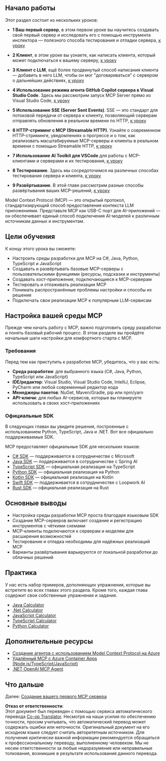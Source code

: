 <!--
CO_OP_TRANSLATOR_METADATA:
{
  "original_hash": "97f1c99b5b12cf03d4b1be68b3636a4a",
  "translation_date": "2025-07-04T15:33:29+00:00",
  "source_file": "03-GettingStarted/README.md",
  "language_code": "ru"
}
-->
## Начало работы  

Этот раздел состоит из нескольких уроков:

- **1 Ваш первый сервер**, в этом первом уроке вы научитесь создавать свой первый сервер и исследовать его с помощью инструмента инспектора — полезного способа тестирования и отладки сервера, [к уроку](/03-GettingStarted/01-first-server/README.md)

- **2 Клиент**, в этом уроке вы узнаете, как написать клиента, который может подключаться к вашему серверу, [к уроку](/03-GettingStarted/02-client/README.md)

- **3 Клиент с LLM**, ещё более продвинутый способ написания клиента — добавить в него LLM, чтобы он мог "договариваться" с сервером о дальнейших действиях, [к уроку](/03-GettingStarted/03-llm-client/README.md)

- **4 Использование режима агента GitHub Copilot сервера в Visual Studio Code**. Здесь мы рассмотрим запуск MCP Server прямо из Visual Studio Code, [к уроку](/03-GettingStarted/04-vscode/README.md)

- **5 Использование SSE (Server Sent Events)**. SSE — это стандарт для потоковой передачи от сервера к клиенту, позволяющий серверам отправлять обновления в реальном времени по HTTP, [к уроку](/03-GettingStarted/05-sse-server/README.md)

- **6 HTTP-стриминг с MCP (Streamable HTTP)**. Узнайте о современном HTTP-стриминге, уведомлениях о прогрессе и о том, как реализовать масштабируемые MCP-серверы и клиенты в реальном времени с помощью Streamable HTTP, [к уроку](/03-GettingStarted/06-http-streaming/README.md)

- **7 Использование AI Toolkit для VSCode** для работы с MCP-клиентами и серверами и их тестирования, [к уроку](/03-GettingStarted/07-aitk/README.md)

- **8 Тестирование**. Здесь мы сосредоточимся на различных способах тестирования сервера и клиента, [к уроку](/03-GettingStarted/08-testing/README.md)

- **9 Развёртывание**. В этой главе рассмотрим разные способы развёртывания ваших MCP-решений, [к уроку](/03-GettingStarted/09-deployment/README.md)


Model Context Protocol (MCP) — это открытый протокол, стандартизирующий способ предоставления контекста LLM приложениями. Представьте MCP как USB-C порт для AI-приложений — он обеспечивает единый способ подключения AI-моделей к различным источникам данных и инструментам.

## Цели обучения

К концу этого урока вы сможете:

- Настроить среды разработки для MCP на C#, Java, Python, TypeScript и JavaScript
- Создавать и развёртывать базовые MCP-серверы с пользовательскими функциями (ресурсы, подсказки и инструменты)
- Создавать хост-приложения, подключающиеся к MCP-серверам
- Тестировать и отлаживать реализации MCP
- Понимать распространённые проблемы настройки и способы их решения
- Подключать свои реализации MCP к популярным LLM-сервисам

## Настройка вашей среды MCP

Прежде чем начать работу с MCP, важно подготовить среду разработки и понять базовый рабочий процесс. В этом разделе вы пройдёте начальные шаги настройки для комфортного старта с MCP.

### Требования

Перед тем как приступить к разработке MCP, убедитесь, что у вас есть:

- **Среда разработки**: для выбранного языка (C#, Java, Python, TypeScript или JavaScript)
- **IDE/редактор**: Visual Studio, Visual Studio Code, IntelliJ, Eclipse, PyCharm или любой современный редактор кода
- **Менеджеры пакетов**: NuGet, Maven/Gradle, pip или npm/yarn
- **API-ключи**: для любых AI-сервисов, которые вы планируете использовать в своих хост-приложениях


### Официальные SDK

В следующих главах вы увидите решения, построенные с использованием Python, TypeScript, Java и .NET. Вот все официально поддерживаемые SDK.

MCP предоставляет официальные SDK для нескольких языков:
- [C# SDK](https://github.com/modelcontextprotocol/csharp-sdk) — поддерживается в сотрудничестве с Microsoft
- [Java SDK](https://github.com/modelcontextprotocol/java-sdk) — поддерживается в сотрудничестве с Spring AI
- [TypeScript SDK](https://github.com/modelcontextprotocol/typescript-sdk) — официальная реализация на TypeScript
- [Python SDK](https://github.com/modelcontextprotocol/python-sdk) — официальная реализация на Python
- [Kotlin SDK](https://github.com/modelcontextprotocol/kotlin-sdk) — официальная реализация на Kotlin
- [Swift SDK](https://github.com/modelcontextprotocol/swift-sdk) — поддерживается в сотрудничестве с Loopwork AI
- [Rust SDK](https://github.com/modelcontextprotocol/rust-sdk) — официальная реализация на Rust

## Основные выводы

- Настройка среды разработки MCP проста благодаря языковым SDK
- Создание MCP-серверов включает создание и регистрацию инструментов с чёткими схемами
- MCP-клиенты подключаются к серверам и моделям для расширения возможностей
- Тестирование и отладка необходимы для надёжных реализаций MCP
- Варианты развёртывания варьируются от локальной разработки до облачных решений

## Практика

У нас есть набор примеров, дополняющих упражнения, которые вы встретите во всех главах этого раздела. Кроме того, каждая глава содержит свои собственные упражнения и задания.

- [Java Calculator](./samples/java/calculator/README.md)
- [.Net Calculator](../../../03-GettingStarted/samples/csharp)
- [JavaScript Calculator](../../../03-GettingStarted/samples/javascript)
- [TypeScript Calculator](./samples/typescript/README.md)
- [Python Calculator](../../../03-GettingStarted/samples/python)

## Дополнительные ресурсы

- [Создание агентов с использованием Model Context Protocol на Azure](https://learn.microsoft.com/azure/developer/ai/intro-agents-mcp)
- [Удалённый MCP с Azure Container Apps (Node.js/TypeScript/JavaScript)](https://learn.microsoft.com/samples/azure-samples/mcp-container-ts/mcp-container-ts/)
- [.NET OpenAI MCP Agent](https://learn.microsoft.com/samples/azure-samples/openai-mcp-agent-dotnet/openai-mcp-agent-dotnet/)

## Что дальше

Далее: [Создание вашего первого MCP сервера](./01-first-server/README.md)

**Отказ от ответственности**:  
Этот документ был переведен с помощью сервиса автоматического перевода [Co-op Translator](https://github.com/Azure/co-op-translator). Несмотря на наши усилия по обеспечению точности, просим учитывать, что автоматический перевод может содержать ошибки или неточности. Оригинальный документ на его исходном языке следует считать авторитетным источником. Для получения критически важной информации рекомендуется обращаться к профессиональному переводу, выполненному человеком. Мы не несем ответственности за любые недоразумения или неправильные толкования, возникшие в результате использования данного перевода.